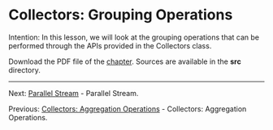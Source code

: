 # Collectors: Grouping Operations

Intention: In this lesson, we will look at the grouping operations that can be performed through the APIs provided in 
the Collectors class.

Download the PDF file of the [chapter](chapter_23.pdf). Sources are available in the <b>src</b> directory. 

<hr>

Next: [Parallel Stream](chapter_24.md "Parallel Stream") - Parallel Stream.

Previous: [Collectors: Aggregation Operations](chapter_22.md "Collectors: Aggregation Operations") - 
Collectors: Aggregation Operations.